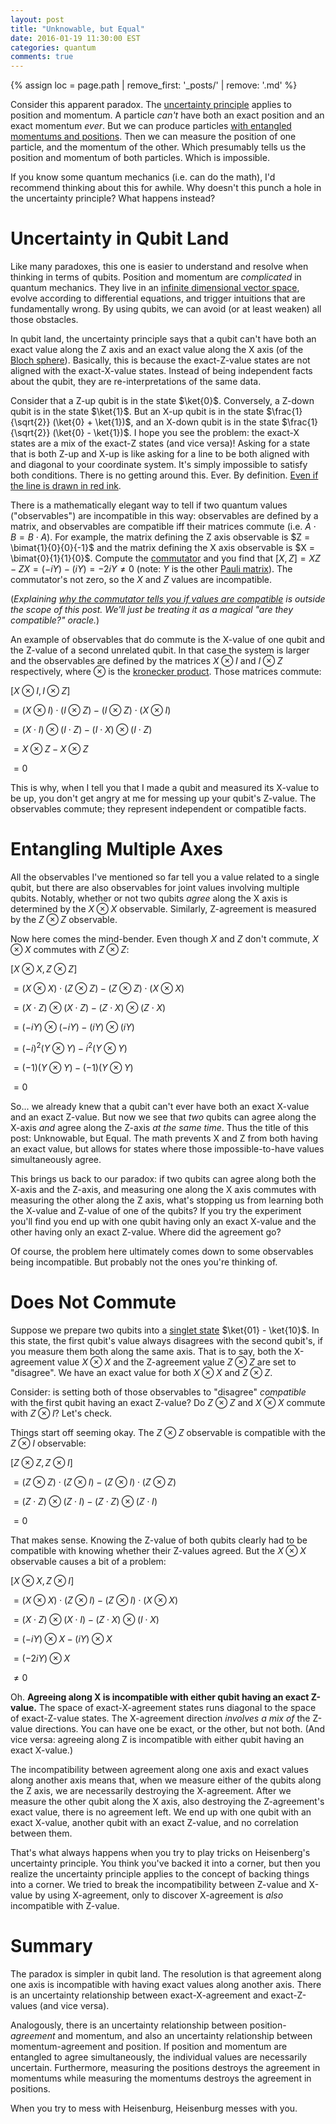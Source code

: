 ```yaml
---
layout: post
title: "Unknowable, but Equal"
date: 2016-01-19 11:30:00 EST
categories: quantum
comments: true
---
```


{% assign loc = page.path | remove_first: '_posts/' | remove: '.md' %}

Consider this apparent paradox.
The [uncertainty principle](https://en.wikipedia.org/wiki/Uncertainty_principle) applies to position and momentum.
A particle *can't* have both an exact position and an exact momentum *ever*.
But we can produce particles [with entangled momentums and positions](https://books.google.com/books?id=bsANMNMGvWUC&pg=PA71&lpg=PA71&dq=particle+entangled+position+velocity&source=bl&ots=3TblYV3CRD&sig=c6hGY-mB-3fQQtiroxXRDphnrCU&hl=en&sa=X&ved=0ahUKEwjvwbap1rTKAhXIMj4KHXqiAroQ6AEIQDAG#v=onepage&q=particle%20entangled%20position%20velocity&f=false).
Then we can measure the position of one particle, and the momentum of the other.
Which presumably tells us the position and momentum of both particles.
Which is impossible.

If you know some quantum mechanics (i.e. can do the math), I'd recommend thinking about this for awhile.
Why doesn't this punch a hole in the uncertainty principle?
What happens instead?

# Uncertainty in Qubit Land

Like many paradoxes, this one is easier to understand and resolve when thinking in terms of qubits.
Position and momentum are *complicated* in quantum mechanics.
They live in an [infinite dimensional vector space](https://en.wikipedia.org/wiki/Hilbert_space), evolve according to differential equations, and trigger intuitions that are fundamentally wrong.
By using qubits, we can avoid (or at least weaken) all those obstacles.

In qubit land, the uncertainty principle says that a qubit can't have both an exact value along the Z axis and an exact value along the X axis (of the [Bloch sphere](https://en.wikipedia.org/wiki/Bloch_sphere)).
Basically, this is because the exact-Z-value states are not aligned with the exact-X-value states.
Instead of being independent facts about the qubit, they are re-interpretations of the same data.

Consider that a Z-up qubit is in the state $\ket{0}$.
Conversely, a Z-down qubit is in the state $\ket{1}$.
But an X-up qubit is in the state $\frac{1}{\sqrt{2}} (\ket{0} + \ket{1})$, and an X-down qubit is in the state $\frac{1}{\sqrt{2}} (\ket{0} - \ket{1})$.
I hope you see the problem: the exact-X states are a mix of the exact-Z states (and vice versa)!
Asking for a state that is both Z-up and X-up is like asking for a line to be both aligned with and diagonal to your coordinate system.
It's simply impossible to satisfy both conditions.
There is no getting around this.
Ever.
By definition.
[Even if the line is drawn in red ink](https://www.youtube.com/watch?v=BKorP55Aqvg).

There is a mathematically elegant way to tell if two quantum values ("observables") are incompatible in this way: observables are defined by a matrix, and observables are compatible iff their matrices commute (i.e. $A \cdot B = B \cdot A$).
For example, the matrix defining the Z axis observable is $Z = \bimat{1}{0}{0}{-1}$ and the matrix defining the X axis observable is $X = \bimat{0}{1}{1}{0}$.
Compute the [commutator](https://en.wikipedia.org/wiki/Commutator) and you find that $\left[ X, Z \right] = XZ - ZX = (-iY) - (iY) = -2iY \neq 0$ (note: $Y$ is the other [Pauli matrix](https://en.wikipedia.org/wiki/Pauli_matrices)).
The commutator's not zero, so the $X$ and $Z$ values are incompatible.

(*Explaining [why the commutator tells you if values are compatible](http://physics.stackexchange.com/questions/9194/what-is-the-physical-meaning-of-commutation-of-two-operators) is outside the scope of this post.
We'll just be treating it as a magical "are they compatible?" oracle.*)

An example of observables that do commute is the X-value of one qubit and the Z-value of a second unrelated qubit.
In that case the system is larger and the observables are defined by the matrices $X \otimes I$ and $I \otimes Z$ respectively, where $\otimes$ is the [kronecker product](https://en.wikipedia.org/wiki/Kronecker_product).
Those matrices commute:

$\left[ X \otimes I, I \otimes Z \right]$

$= (X \otimes I) \cdot (I \otimes Z) - (I \otimes Z) \cdot (X \otimes I)$

$= (X \cdot I) \otimes (I \cdot Z) - (I \cdot X) \otimes (I \cdot Z)$

$= X \otimes Z - X \otimes Z$

$= 0$

This is why, when I tell you that I made a qubit and measured its X-value to be up, you don't get angry at me for messing up your qubit's Z-value.
The observables commute; they represent independent or compatible facts.

# Entangling Multiple Axes

All the observables I've mentioned so far tell you a value related to a single qubit, but there are also observables for joint values involving multiple qubits.
Notably, whether or not two qubits *agree* along the X axis is determined by the $X \otimes X$ observable.
Similarly, Z-agreement is measured by the $Z \otimes Z$ observable.

Now here comes the mind-bender.
Even though $X$ and $Z$ don't commute, $X \otimes X$ commutes with $Z \otimes Z$:

$\left[ X \otimes X, Z \otimes Z \right]$

$= (X \otimes X) \cdot (Z \otimes Z) - (Z \otimes Z) \cdot (X \otimes X)$

$= (X \cdot Z) \otimes (X \cdot Z) - (Z \cdot X) \otimes (Z \cdot X)$

$= (-iY) \otimes (-iY) - (iY) \otimes (iY)$

$= (-i)^2 (Y \otimes Y) - i^2 (Y \otimes Y)$

$= (-1) (Y \otimes Y) - (-1) (Y \otimes Y)$

$= 0$

So... we already knew that a qubit can't ever have both an exact X-value and an exact Z-value.
But now we see that *two* qubits can agree along the X-axis *and* agree along the Z-axis *at the same time*.
Thus the title of this post: Unknowable, but Equal.
The math prevents X and Z from both having an exact value, but allows for states where those impossible-to-have values simultaneously agree.

This brings us back to our paradox: if two qubits can agree along both the X-axis and the Z-axis, and measuring one along the X axis commutes with measuring the other along the Z axis, what's stopping us from learning both the X-value and Z-value of one of the qubits?
If you try the experiment you'll find you end up with one qubit having only an exact X-value and the other having only an exact Z-value.
Where did the agreement go?

Of course, the problem here ultimately comes down to some observables being incompatible.
But probably not the ones you're thinking of.

# Does Not Commute

Suppose we prepare two qubits into a [singlet state](https://en.wikipedia.org/wiki/Singlet_state) $\ket{01} - \ket{10}$.
In this state, the first qubit's value always disagrees with the second qubit's, if you measure them both along the same axis.
That is to say, both the X-agreement value $X \otimes X$ and the Z-agreement value $Z \otimes Z$ are set to "disagree".
We have an exact value for both $X \otimes X$ and $Z \otimes Z$.

Consider: is setting both of those observables to "disagree" *compatible* with the first qubit having an exact Z-value?
Do $Z \otimes Z$ and $X \otimes X$ commute with $Z \otimes I$?
Let's check.

Things start off seeming okay.
The $Z \otimes Z$ observable is compatible with the $Z \otimes I$ observable:

$\left[ Z \otimes Z, Z \otimes I \right]$

$= (Z \otimes Z) \cdot (Z \otimes I) - (Z \otimes I) \cdot (Z \otimes Z)$

$= (Z \cdot Z) \otimes (Z \cdot I) - (Z \cdot Z) \otimes (Z \cdot I)$

$= 0$

That makes sense.
Knowing the Z-value of both qubits clearly had to be compatible with knowing whether their Z-values agreed.
But the $X \otimes X$ observable causes a bit of a problem:

$\left[ X \otimes X, Z \otimes I \right]$

$= (X \otimes X) \cdot (Z \otimes I) - (Z \otimes I) \cdot (X \otimes X)$

$= (X \cdot Z) \otimes (X \cdot I) - (Z \cdot X) \otimes (I \cdot X)$

$= (-iY) \otimes X - (iY) \otimes X$

$= (-2iY) \otimes X$

$\neq 0$

Oh.
**Agreeing along X is incompatible with either qubit having an exact Z-value.**
The space of exact-X-agreement states runs diagonal to the space of exact-Z-value states.
The X-agreement direction *involves a mix of* the Z-value directions.
You can have one be exact, or the other, but not both.
(And vice versa: agreeing along Z is incompatible with either qubit having an exact X-value.)

The incompatibility between agreement along one axis and exact values along another axis means that, when we measure either of the qubits along the Z axis, we are necessarily destroying the X-agreement.
After we measure the other qubit along the X axis, also destroying the Z-agreement's exact value, there is no agreement left.
We end up with one qubit with an exact X-value, another qubit with an exact Z-value, and no correlation between them.

That's what always happens when you try to play tricks on Heisenberg's uncertainty principle.
You think you've backed it into a corner, but then you realize the uncertainty principle applies to the concept of backing things into a corner.
We tried to break the incompatibility between Z-value and X-value by using X-agreement, only to discover X-agreement is *also* incompatible with Z-value.

# Summary

The paradox is simpler in qubit land.
The resolution is that agreement along one axis is incompatible with having exact values along another axis.
There is an uncertainty relationship between exact-X-agreement and exact-Z-values (and vice versa).

Analogously, there is an uncertainty relationship between position-*agreement* and momentum, and also an uncertainty relationship between momentum-agreement and position.
If position and momentum are entangled to agree simultaneously, the individual values are necessarily uncertain.
Furthermore, measuring the positions destroys the agreement in momentums while measuring the momentums destroys the agreement in positions.

When you try to mess with Heisenburg, Heisenburg messes with you.